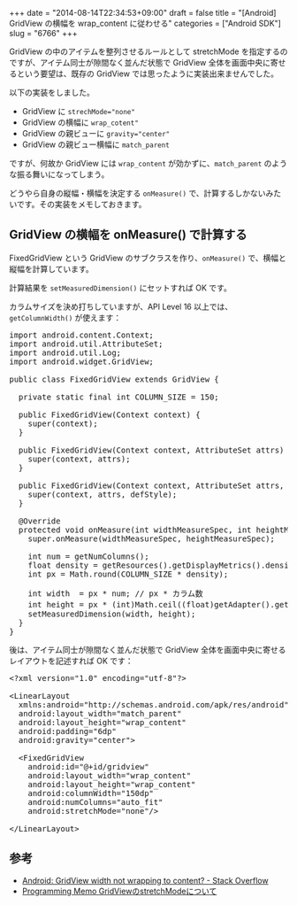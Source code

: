 +++
date = "2014-08-14T22:34:53+09:00"
draft = false
title = "[Android] GridView の横幅を wrap_content に従わせる"
categories = ["Android SDK"]
slug = "6766"
+++

GridView の中のアイテムを整列させるルールとして stretchMode を指定するのですが、アイテム同士が隙間なく並んだ状態で GridView 全体を画面中央に寄せるという要望は、既存の GridView では思ったように実装出来ませんでした。

以下の実装をしました。

<ul>
<li>GridView に <code>strechMode="none"</code></li>
<li>GridView の横幅に <code>wrap_cotent"</code></li>
<li>GridView の親ビューに <code>gravity="center"</code></li>
<li>GridView の親ビュー横幅に <code>match_parent</code></li>
</ul>

ですが、何故か GridView には <code>wrap_content</code> が効かずに、<code>match_parent</code> のような振る舞いになってしまう。

どうやら自身の縦幅・横幅を決定する <code>onMeasure()</code> で、計算するしかないみたいです。その実装をメモしておきます。

<h2>GridView の横幅を onMeasure() で計算する</h2>

FixedGridView という GridView のサブクラスを作り、<code>onMeasure()</code> で、横幅と縦幅を計算しています。

計算結果を <code>setMeasuredDimension()</code> にセットすれば OK です。

カラムサイズを決め打ちしていますが、API Level 16 以上では、<code>getColumnWidth()</code> が使えます：

<pre class="prettyprint">import android.content.Context;
import android.util.AttributeSet;
import android.util.Log;
import android.widget.GridView;

public class FixedGridView extends GridView {

  private static final int COLUMN_SIZE = 150;

  public FixedGridView(Context context) {
    super(context);
  }

  public FixedGridView(Context context, AttributeSet attrs) {
    super(context, attrs);
  }

  public FixedGridView(Context context, AttributeSet attrs, int defStyle) {
    super(context, attrs, defStyle);
  }

  @Override
  protected void onMeasure(int widthMeasureSpec, int heightMeasureSpec) {
    super.onMeasure(widthMeasureSpec, heightMeasureSpec);

    int num = getNumColumns();
    float density = getResources().getDisplayMetrics().density;
    int px = Math.round(COLUMN_SIZE * density);

    int width  = px * num; // px * カラム数
    int height = px * (int)Math.ceil((float)getAdapter().getCount()/(float)num); // px * 行数
    setMeasuredDimension(width, height);
  }
}
</pre>

後は、アイテム同士が隙間なく並んだ状態で GridView 全体を画面中央に寄せるレイアウトを記述すれば OK です：

<pre class="prettyprint">&lt;?xml version="1.0" encoding="utf-8"?&gt;

&lt;LinearLayout
  xmlns:android="http://schemas.android.com/apk/res/android"
  android:layout_width="match_parent"
  android:layout_height="wrap_content"
  android:padding="6dp"
  android:gravity="center"&gt;

  &lt;FixedGridView
    android:id="@+id/gridview"
    android:layout_width="wrap_content"
    android:layout_height="wrap_content"
    android:columnWidth="150dp"
    android:numColumns="auto_fit"
    android:stretchMode="none"/&gt;

&lt;/LinearLayout&gt;</pre>

<h2>参考</h2>

<ul><li><a href="http://stackoverflow.com/questions/5650760/android-gridview-width-not-wrapping-to-content" target="_blank">Android: GridView width not wrapping to content? - Stack Overflow</a></li>
<li><a href="http://tmken2.blog95.fc2.com/blog-entry-14.html" target="_blank">Programming Memo GridViewのstretchModeについて</a></li></ul>
